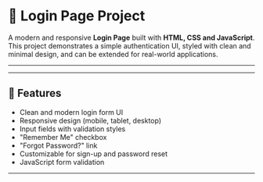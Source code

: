 # 🔐 Login Page Project  

A modern and responsive **Login Page** built with **HTML, CSS and JavaScript**.  
This project demonstrates a simple authentication UI, styled with clean and minimal design, and can be extended for real-world applications.  

---


---

## 🎨 Features  

- Clean and modern login form UI  
- Responsive design (mobile, tablet, desktop)  
- Input fields with validation styles  
- "Remember Me" checkbox  
- "Forgot Password?" link  
- Customizable for sign-up and password reset  
- JavaScript form validation 

---

